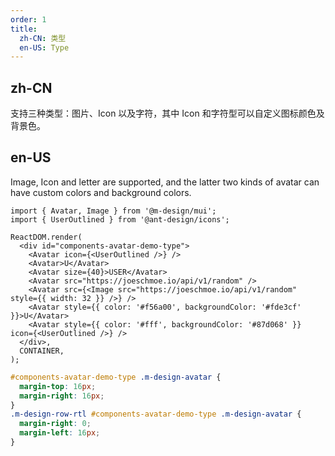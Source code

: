 ```yaml
---
order: 1
title:
  zh-CN: 类型
  en-US: Type
---
```


## zh-CN

支持三种类型：图片、Icon 以及字符，其中 Icon 和字符型可以自定义图标颜色及背景色。

## en-US

Image, Icon and letter are supported, and the latter two kinds of avatar can have custom colors and background colors.

```tsx
import { Avatar, Image } from '@m-design/mui';
import { UserOutlined } from '@ant-design/icons';

ReactDOM.render(
  <div id="components-avatar-demo-type">
    <Avatar icon={<UserOutlined />} />
    <Avatar>U</Avatar>
    <Avatar size={40}>USER</Avatar>
    <Avatar src="https://joeschmoe.io/api/v1/random" />
    <Avatar src={<Image src="https://joeschmoe.io/api/v1/random" style={{ width: 32 }} />} />
    <Avatar style={{ color: '#f56a00', backgroundColor: '#fde3cf' }}>U</Avatar>
    <Avatar style={{ color: '#fff', backgroundColor: '#87d068' }} icon={<UserOutlined />} />
  </div>,
  CONTAINER,
);
```

```css
#components-avatar-demo-type .m-design-avatar {
  margin-top: 16px;
  margin-right: 16px;
}
.m-design-row-rtl #components-avatar-demo-type .m-design-avatar {
  margin-right: 0;
  margin-left: 16px;
}
```
